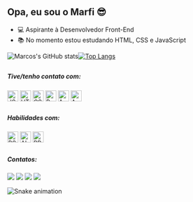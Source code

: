 ## Opa, eu sou o Marfi 😎

- 💻 Aspirante à Desenvolvedor Front-End
- 📚 No momento estou estudando HTML, CSS e JavaScript

![Marcos's GitHub stats](https://github-readme-stats.vercel.app/api?username=marcosmarfi&show_icons=true&theme=dark)[![Top Langs](https://github-readme-stats.vercel.app/api/top-langs/?username=marcosmarfi&langs_count=8&show_icons=true&theme=dark&layout=compact)](https://github.com/marcosmarfi/github-readme-stats)

##
##### Tive/tenho contato com:
<div style="display: inline_block">
  <img align="center" alt="JS" height="25" src="https://img.shields.io/badge/JavaScript-F7DF1E?style=for-the-badge&logo=javascript&logoColor=black"/>
  <img align="center" alt="HTML" height="25" src="https://img.shields.io/badge/HTML5-E34F26?style=for-the-badge&logo=html5&logoColor=white"/>
  <img align="center" alt="CSS" height="25" src="https://img.shields.io/badge/CSS3-1572B6?style=for-the-badge&logo=css3&logoColor=white"/>
  <img align="center" alt="Python" height="25" src="https://img.shields.io/badge/Python-3776AB?style=for-the-badge&logo=python&logoColor=white"/>
  <img align="center" alt="Arduino" height="25" src="https://img.shields.io/badge/Django-092E20?style=for-the-badge&logo=django&logoColor=white" />
  <img align="center" alt="Arduino" height="25" src="https://img.shields.io/badge/-Arduino-00979D?style=for-the-badge&logo=Arduino&logoColor=white" />
</div>

##
##### Habilidades com:
<div>
  <img align="center" alt="PS" height="25" src="https://aleen42.github.io/badges/src/photoshop.svg">
  <img align="center" alt="AI" height="25" src="https://aleen42.github.io/badges/src/illustrator.svg">
  <img align="center" alt="PR" height="25" src="https://aleen42.github.io/badges/src/premiere.svg">
</div>

##
##### Contatos:
<div>
  <a href="https://instagram.com/marcosmarfi" target="_blank"><img src="https://img.shields.io/badge/-Instagram-%23E4405F?style=for-the-badge&logo=instagram&logoColor=white" target="_blank"></a>
 <a href="https://discord.gg/hk26mkxCuR" target="_blank"><img src="https://img.shields.io/badge/Discord-7289DA?style=for-the-badge&logo=discord&logoColor=white" target="_blank"></a> 
  <a href = "mailto:contatomarcosfiilho@gmail.com"><img src="https://img.shields.io/badge/-Gmail-%23333?style=for-the-badge&logo=gmail&logoColor=white" target="_blank"></a>
  <a href="https://www.linkedin.com/in/marcosafilho/" target="_blank"><img src="https://img.shields.io/badge/-LinkedIn-%230077B5?style=for-the-badge&logo=linkedin&logoColor=white" target="_blank"></a>
</div>

![Snake animation](https://github.com/marcosmarfi/marcosmarfi/blob/output/github-contribution-grid-snake.svg)
